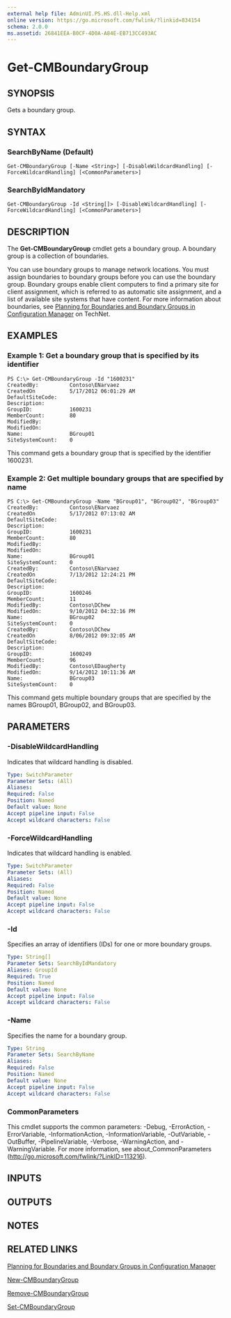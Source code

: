 ```yaml
---
external help file: AdminUI.PS.HS.dll-Help.xml
online version: https://go.microsoft.com/fwlink/?linkid=834154
schema: 2.0.0
ms.assetid: 26841EEA-B0CF-4D0A-A84E-EB713CC493AC
---
```


# Get-CMBoundaryGroup

## SYNOPSIS
Gets a boundary group.

## SYNTAX

### SearchByName (Default)
```
Get-CMBoundaryGroup [-Name <String>] [-DisableWildcardHandling] [-ForceWildcardHandling] [<CommonParameters>]
```

### SearchByIdMandatory
```
Get-CMBoundaryGroup -Id <String[]> [-DisableWildcardHandling] [-ForceWildcardHandling] [<CommonParameters>]
```

## DESCRIPTION
The **Get-CMBoundaryGroup** cmdlet gets a boundary group.
A boundary group is a collection of boundaries.

You can use boundary groups to manage network locations.
You must assign boundaries to boundary groups before you can use the boundary group.
Boundary groups enable client computers to find a primary site for client assignment, which is referred to as automatic site assignment, and a list of available site systems that have content.
For more information about boundaries, see [Planning for Boundaries and Boundary Groups in Configuration Manager](http://go.microsoft.com/fwlink/?LinkId=266225) on TechNet.

## EXAMPLES

### Example 1: Get a boundary group that is specified by its identifier
```
PS C:\> Get-CMBoundaryGroup -Id "1600231"
CreatedBy:          Contoso\ENarvaez
CreatedOn           5/17/2012 06:01:29 AM
DefaultSiteCode: 
Description: 
GroupID:            1600231
MemberCount:        80
ModifiedBy:         
ModifiedOn:         
Name:               BGroup01 
SiteSystemCount:    0
```

This command gets a boundary group that is specified by the identifier 1600231.

### Example 2: Get multiple boundary groups that are specified by name
```
PS C:\> Get-CMBoundaryGroup -Name "BGroup01", "BGroup02", "BGroup03"
CreatedBy:          Contoso\ENarvaez
CreatedOn           5/17/2012 07:13:02 AM
DefaultSiteCode: 
Description: 
GroupID:            1600231
MemberCount:        80
ModifiedBy:         
ModifiedOn:         
Name:               BGroup01 
SiteSystemCount:    0
CreatedBy:          Contoso\ENarvaez
CreatedOn           7/13/2012 12:24:21 PM
DefaultSiteCode: 
Description: 
GroupID:            1600246
MemberCount:        11
ModifiedBy:         Contoso\DChew
ModifiedOn:         9/10/2012 04:32:16 PM
Name:               BGroup02 
SiteSystemCount:    0
CreatedBy:          Contoso\DChew
CreatedOn           8/06/2012 09:32:05 AM
DefaultSiteCode: 
Description: 
GroupID:            1600249
MemberCount:        96
ModifiedBy:         Contoso\EDaugherty
ModifiedOn:         9/14/2012 10:11:36 AM
Name:               BGroup03 
SiteSystemCount:    0
```

This command gets multiple boundary groups that are specified by the names BGroup01, BGroup02, and BGroup03.

## PARAMETERS

### -DisableWildcardHandling
Indicates that wildcard handling is disabled.

```yaml
Type: SwitchParameter
Parameter Sets: (All)
Aliases: 
Required: False
Position: Named
Default value: None
Accept pipeline input: False
Accept wildcard characters: False
```

### -ForceWildcardHandling
Indicates that wildcard handling is enabled.

```yaml
Type: SwitchParameter
Parameter Sets: (All)
Aliases: 
Required: False
Position: Named
Default value: None
Accept pipeline input: False
Accept wildcard characters: False
```

### -Id
Specifies an array of identifiers (IDs) for one or more boundary groups.

```yaml
Type: String[]
Parameter Sets: SearchByIdMandatory
Aliases: GroupId
Required: True
Position: Named
Default value: None
Accept pipeline input: False
Accept wildcard characters: False
```

### -Name
Specifies the name for a boundary group.

```yaml
Type: String
Parameter Sets: SearchByName
Aliases: 
Required: False
Position: Named
Default value: None
Accept pipeline input: False
Accept wildcard characters: False
```

### CommonParameters
This cmdlet supports the common parameters: -Debug, -ErrorAction, -ErrorVariable, -InformationAction, -InformationVariable, -OutVariable, -OutBuffer, -PipelineVariable, -Verbose, -WarningAction, and -WarningVariable. For more information, see about_CommonParameters (http://go.microsoft.com/fwlink/?LinkID=113216).

## INPUTS

## OUTPUTS

## NOTES

## RELATED LINKS

[Planning for Boundaries and Boundary Groups in Configuration Manager](http://go.microsoft.com/fwlink/?LinkId=266225)

[New-CMBoundaryGroup](./New-CMBoundaryGroup.md)

[Remove-CMBoundaryGroup](./Remove-CMBoundaryGroup.md)

[Set-CMBoundaryGroup](./Set-CMBoundaryGroup.md)



